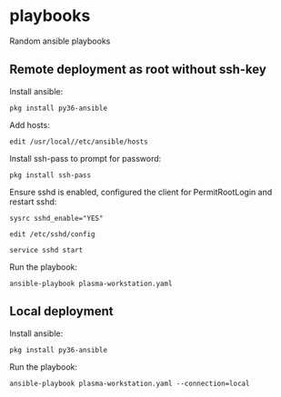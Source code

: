 # playbooks
Random ansible playbooks

## Remote deployment as root without ssh-key

Install ansible:

```
pkg install py36-ansible
```

Add hosts:

```
edit /usr/local//etc/ansible/hosts
```

Install ssh-pass to prompt for password:

```
pkg install ssh-pass
```

Ensure sshd is enabled, configured the client for PermitRootLogin and restart sshd:

```
sysrc sshd_enable="YES"
```

```
edit /etc/sshd/config
```

```
service sshd start
```

Run the playbook:
```
ansible-playbook plasma-workstation.yaml
```

## Local deployment

Install ansible:

```
pkg install py36-ansible
```

Run the playbook:
```
ansible-playbook plasma-workstation.yaml --connection=local
```

